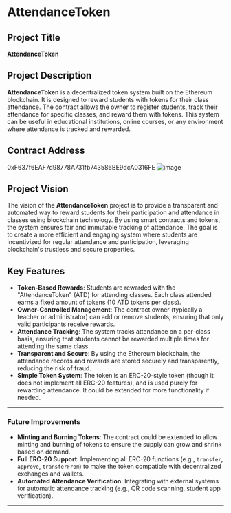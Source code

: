 # AttendanceToken

## Project Title
**AttendanceToken**

## Project Description
**AttendanceToken** is a decentralized token system built on the Ethereum blockchain. It is designed to reward students with tokens for their class attendance. The contract allows the owner to register students, track their attendance for specific classes, and reward them with tokens. This system can be useful in educational institutions, online courses, or any environment where attendance is tracked and rewarded.

## Contract Address
0xF637f6EAF7d98778A731fb743586BE9dcA0316FE
![image](https://github.com/user-attachments/assets/df6ef34e-07c6-4b53-b1f6-e82adb1fb951)


## Project Vision
The vision of the **AttendanceToken** project is to provide a transparent and automated way to reward students for their participation and attendance in classes using blockchain technology. By using smart contracts and tokens, the system ensures fair and immutable tracking of attendance. The goal is to create a more efficient and engaging system where students are incentivized for regular attendance and participation, leveraging blockchain's trustless and secure properties.

## Key Features
- **Token-Based Rewards**: Students are rewarded with the "AttendanceToken" (ATD) for attending classes. Each class attended earns a fixed amount of tokens (10 ATD tokens per class).
- **Owner-Controlled Management**: The contract owner (typically a teacher or administrator) can add or remove students, ensuring that only valid participants receive rewards.
- **Attendance Tracking**: The system tracks attendance on a per-class basis, ensuring that students cannot be rewarded multiple times for attending the same class.
- **Transparent and Secure**: By using the Ethereum blockchain, the attendance records and rewards are stored securely and transparently, reducing the risk of fraud.
- **Simple Token System**: The token is an ERC-20-style token (though it does not implement all ERC-20 features), and is used purely for rewarding attendance. It could be extended for more functionality if needed.

---

### Future Improvements

- **Minting and Burning Tokens**: The contract could be extended to allow minting and burning of tokens to ensure the supply can grow and shrink based on demand.
- **Full ERC-20 Support**: Implementing all ERC-20 functions (e.g., `transfer`, `approve`, `transferFrom`) to make the token compatible with decentralized exchanges and wallets.
- **Automated Attendance Verification**: Integrating with external systems for automatic attendance tracking (e.g., QR code scanning, student app verification).

---

